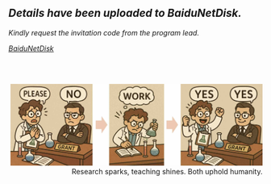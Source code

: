 
## *Details have been uploaded to BaiduNetDisk.*

*Kindly request the invitation code from the program lead.*

[*BaiduNetDisk*](https://pan.baidu.com/s/1SOwlCjexu2C0bcTjeoVQRQ)


<br>
<br>

<p align="right">
  <img src="/img/get_grant_small.jpg" width="500">
  <br>
  Research sparks, teaching shines. Both uphold humanity.
</p>

<br>
<br>


